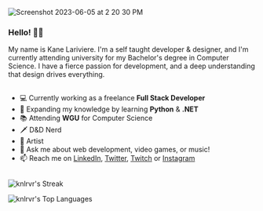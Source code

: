 ![Screenshot 2023-06-05 at 2 20 30 PM](https://github.com/knlrvr/knlrvr/assets/91632194/cd82ecb6-2ce5-43c5-8607-8b75699e3585)

### Hello! 👋🏼
My name is Kane Lariviere. I'm a self taught developer & designer, and I'm currently attending university for my Bachelor's degree in Computer Science. I have a fierce passion for development, and a deep understanding that design drives everything. 

##
- 💻 Currently working as a freelance **Full Stack Developer**
- 🐍 Expanding my knowledge by learning **Python** & **.NET**
- 📚 Attending **WGU** for Computer Science
- 🗡️ D&D Nerd
- 🎸 Artist
- 💬 Ask me about web development, video games, or music!
- 📫 Reach me on [LinkedIn](https://linkedin.com/in/kane-lariviere), [Twitter](https://twitter.com/knlrvr), [Twitch](https://twitch.tv/kanolariv) or [Instagram](https://instagram.com/kanelarivieresucks)

## 

![knlrvr's Streak](https://github-readme-streak-stats.herokuapp.com/?user=knlrvr&theme=highcontrast&hide_border=true)


![knlrvr's Top Languages](https://github-readme-stats.vercel.app/api/top-langs/?username=knlrvr&theme=highcontrast&show_icons=true&hide_border=true&layout=compact)

